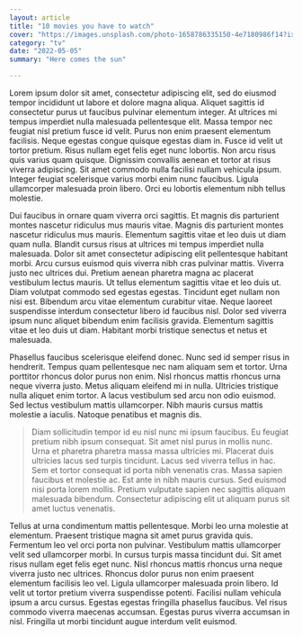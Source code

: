 ```yaml
---
layout: article
title: "10 movies you have to watch"
cover: "https://images.unsplash.com/photo-1658786335150-4e7180986f14?ixlib=rb-1.2.1&ixid=MnwxMjA3fDB8MHxlZGl0b3JpYWwtZmVlZHwzfHx8ZW58MHx8fHw%3D&auto=format&fit=crop&w=700&q=60"
category: "tv"
date: "2022-05-05"
summary: "Here comes the sun"

---
```


Lorem ipsum dolor sit amet, consectetur adipiscing elit, sed do eiusmod tempor incididunt ut labore et dolore magna aliqua. Aliquet sagittis id consectetur purus ut faucibus pulvinar elementum integer. At ultrices mi tempus imperdiet nulla malesuada pellentesque elit. Massa tempor nec feugiat nisl pretium fusce id velit. Purus non enim praesent elementum facilisis. Neque egestas congue quisque egestas diam in. Fusce id velit ut tortor pretium. Risus nullam eget felis eget nunc lobortis. Non arcu risus quis varius quam quisque. Dignissim convallis aenean et tortor at risus viverra adipiscing. Sit amet commodo nulla facilisi nullam vehicula ipsum. Integer feugiat scelerisque varius morbi enim nunc faucibus. Ligula ullamcorper malesuada proin libero. Orci eu lobortis elementum nibh tellus molestie.

Dui faucibus in ornare quam viverra orci sagittis. Et magnis dis parturient montes nascetur ridiculus mus mauris vitae. Magnis dis parturient montes nascetur ridiculus mus mauris. Elementum sagittis vitae et leo duis ut diam quam nulla. Blandit cursus risus at ultrices mi tempus imperdiet nulla malesuada. Dolor sit amet consectetur adipiscing elit pellentesque habitant morbi. Arcu cursus euismod quis viverra nibh cras pulvinar mattis. Viverra justo nec ultrices dui. Pretium aenean pharetra magna ac placerat vestibulum lectus mauris. Ut tellus elementum sagittis vitae et leo duis ut. Diam volutpat commodo sed egestas egestas. Tincidunt eget nullam non nisi est. Bibendum arcu vitae elementum curabitur vitae. Neque laoreet suspendisse interdum consectetur libero id faucibus nisl. Dolor sed viverra ipsum nunc aliquet bibendum enim facilisis gravida. Elementum sagittis vitae et leo duis ut diam. Habitant morbi tristique senectus et netus et malesuada.

Phasellus faucibus scelerisque eleifend donec. Nunc sed id semper risus in hendrerit. Tempus quam pellentesque nec nam aliquam sem et tortor. Urna porttitor rhoncus dolor purus non enim. Nisl rhoncus mattis rhoncus urna neque viverra justo. Metus aliquam eleifend mi in nulla. Ultricies tristique nulla aliquet enim tortor. A lacus vestibulum sed arcu non odio euismod. Sed lectus vestibulum mattis ullamcorper. Nibh mauris cursus mattis molestie a iaculis. Natoque penatibus et magnis dis.

> Diam sollicitudin tempor id eu nisl nunc mi ipsum faucibus. Eu feugiat pretium nibh ipsum consequat. Sit amet nisl purus in mollis nunc. Urna et pharetra pharetra massa massa ultricies mi. Placerat duis ultricies lacus sed turpis tincidunt. Lacus sed viverra tellus in hac. Sem et tortor consequat id porta nibh venenatis cras. Massa sapien faucibus et molestie ac. Est ante in nibh mauris cursus. Sed euismod nisi porta lorem mollis. Pretium vulputate sapien nec sagittis aliquam malesuada bibendum. Consectetur adipiscing elit ut aliquam purus sit amet luctus venenatis.

Tellus at urna condimentum mattis pellentesque. Morbi leo urna molestie at elementum. Praesent tristique magna sit amet purus gravida quis. Fermentum leo vel orci porta non pulvinar. Vestibulum mattis ullamcorper velit sed ullamcorper morbi. In cursus turpis massa tincidunt dui. Sit amet risus nullam eget felis eget nunc. Nisl rhoncus mattis rhoncus urna neque viverra justo nec ultrices. Rhoncus dolor purus non enim praesent elementum facilisis leo vel. Ligula ullamcorper malesuada proin libero. Id velit ut tortor pretium viverra suspendisse potenti. Facilisi nullam vehicula ipsum a arcu cursus. Egestas egestas fringilla phasellus faucibus. Vel risus commodo viverra maecenas accumsan. Egestas purus viverra accumsan in nisl. Fringilla ut morbi tincidunt augue interdum velit euismod.